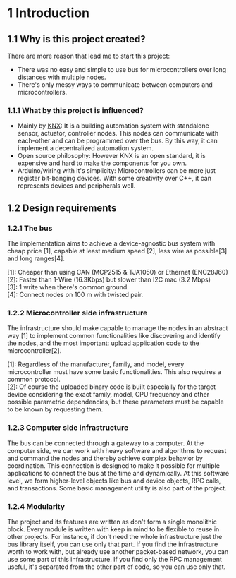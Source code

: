 
# 1 Introduction

## 1.1 <a name="why_created">Why is this project created?</a>

There are more reason that lead me to start this project:
- There was no easy and simple to use bus for microcontrollers over long
distances with multiple nodes.
- There's only messy ways to communicate between computers and microcontrollers.

### 1.1.1 <a name="influenced_by">What by this project is influenced?</a>

- Mainly by [KNX](https://en.wikipedia.org/wiki/KNX_(standard)): It is a
building automation system with standalone sensor, actuator, controller nodes.
This nodes can communicate with each-other and can be programmed over the bus.
By this way, it can implement a decentralized automation system.
- Open source philosophy: However KNX is an open standard, it is expensive and
hard to make the components for you own.
- Arduino/wiring with it's simplicity: Microcontrollers can be more just
register bit-banging devices. With some creativity over C++, it can
represents devices and peripherals well. 


## 1.2 <a name="design_reqirements">Design requirements</a>


### 1.2.1 <a name="dr_bus">The bus</a>

The implementation aims to achieve a device-agnostic bus system with cheap price
[1], capable at least medium speed [2], less wire as possible[3] and long
ranges[4].


[1]: Cheaper than using CAN (MCP2515 & TJA1050) or Ethernet (ENC28J60)  
[2]: Faster than 1-Wire (16.3Kbps) but slower than  I2C mac (3.2 Mbps)  
[3]: 1 write when there's common ground.  
[4]: Connect nodes on 100 m with twisted pair.


### 1.2.2 <a name="dr_infra_uc">Microcontroller side infrastructure</a>

The infrastructure should make capable to manage the nodes in an abstract way
[1] to implement common functionalities like discovering and identify the nodes,
and the most important: upload application code to the microcontroller[2].


[1]: Regardless of the manufacturer, family, and model, every microcontroller
must have some basic functionalities. This also requires a common protocol.   
[2]: Of course the uploaded binary code is built especially for the target device
considering the exact family, model, CPU frequency and other possible parametric
dependencies, but these parameters must be capable to be known by requesting
them.


### 1.2.3 <a name="dr_infra_computer">Computer side infrastructure</a>

The bus can be connected through a gateway to a computer. At the computer side,
we can work with heavy software and algorithms to request and command the
nodes and thereby achieve complex behavior by coordination. This connection is
designed to make it possible for multiple applications to connect the bus at the
time and dynamically. At this software level, we form higher-level objects
like bus and device objects, RPC calls, and transactions.
Some basic management utility is also part of the project.


### 1.2.4 <a name="dr_modularity">Modularity</a>

The project and its features are written as don't form a single
monolithic block. Every module is written with keep in mind to be flexible to
reuse in other projects. For instance, if don't need the whole infrastructure just
the bus library itself, you can use only that part. If you find the infrastructure
worth to work with, but already use another packet-based network,
you can use some part of this infrastructure. If you find only the RPC
management useful, it's separated from the other part of code, so you can use
only that.

